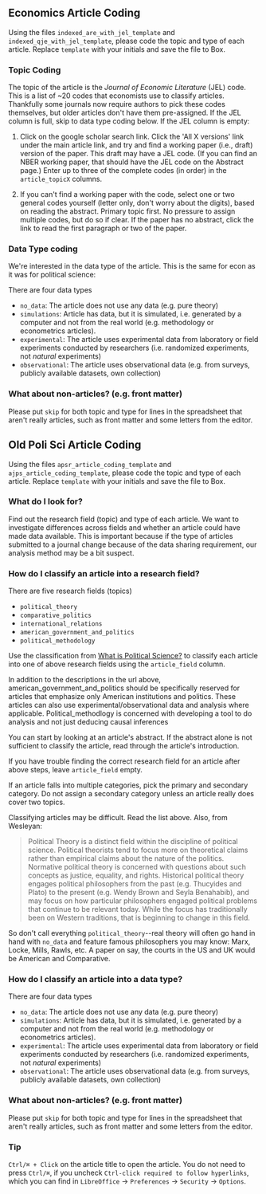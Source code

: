 ## Economics Article Coding
Using the files `indexed_are_with_jel_template` and `indexed_qje_with_jel_template`, please code the topic and type of each article. Replace `template` with your initials and save the file to Box.

### Topic Coding
The topic of the article is the *Journal of Economic Literature* (JEL) code. This is a list of ~20 codes that economists use to classify articles. Thankfully some journals now require authors to pick these codes themselves, but older articles don't have them pre-assigned. If the JEL column is full, skip to data type coding below. If the JEL column is empty:

1. Click on the google scholar search link. Click the 'All X versions' link under the main article link, and try and find a working paper (i.e., draft) version of the paper. This draft may have a JEL code. (If you can find an NBER working paper, that should have the JEL code on the Abstract page.) Enter up to three of the complete codes (in order) in the `article_topicX` columns.

2. If you can't find a working paper with the code, select one or two general codes yourself (letter only, don't worry about the digits), based on reading the abstract. Primary topic first. No pressure to assign multiple codes, but do so if clear. If the paper has no abstract, click the link to read the first paragraph or two of the paper.

### Data Type coding

We're interested in the data type of the article. This is the same for econ as it was for political science:

There are four data types

+ `no_data`: The article does not use any data (e.g. pure theory)
+ `simulations`: Article has data, but it is simulated, i.e. generated by a computer and not from the real world (e.g. methodology or econometrics articles).
+ `experimental`: The article uses experimental data from laboratory or field experiments conducted by researchers (i.e. randomized experiments, not *natural* experiments)
+ `observational`: The article uses observational data (e.g. from surveys, publicly available datasets, own collection)

### What about non-articles? (e.g. front matter)
Please put `skip` for both topic and type for lines in the spreadsheet that aren't really articles, such as front matter and some letters from the editor.


## Old Poli Sci Article Coding

Using the files `apsr_article_coding_template` and `ajps_article_coding_template`, please code the topic and type of each article. Replace `template` with your initials and save the file to Box.

### What do I look for?
Find out the research field (topic) and type of each article. We want to investigate differences across fields and whether an article could have made data available. This is important because if the type of articles submitted to a journal change because of the data sharing requirement, our analysis method may be a bit suspect.

### How do I classify an article into a research field?
There are five research fields (topics)

+ `political_theory`
+ `comparative_politics`
+ `international_relations`
+ `american_government_and_politics`
+ `political_methodology`

Use the classification from [What is Political Science?](https://www.polisci.washington.edu/what-political-science) to classify each article into one of above research fields using the `article_field` column.

In addition to the descriptions in the url above, american_government_and_politics should be specifically reserved for articles that emphasize only American institutions and politics. These articles can also use experimental/observational data and analysis where applicable. Political_methodlogy is concerned with developing a tool to do analysis and not just deducing causal inferences

You can start by looking at an article's abstract. If the abstract alone is not sufficient to classify the article, read through the article's introduction.

If you have trouble finding the correct research field for an article after above steps, leave `article_field` empty.

If an article falls into multiple categories, pick the primary and secondary category. Do not assign a secondary category unless an article really does cover two topics.

Classifying articles may be difficult. Read the list above. Also, from Wesleyan:
> Political Theory is a distinct field within the discipline of political science. Political theorists tend to focus more on theoretical claims rather than empirical claims about the nature of the politics. Normative political theory is concerned with questions about such concepts as justice, equality, and rights. Historical political theory engages political philosophers from the past (e.g. Thucyides and Plato) to the present (e.g. Wendy Brown and Seyla Benahabib), and may focus on how particular philosophers engaged political problems that continue to be relevant today. While the focus has traditionally been on Western traditions, that is beginning to change in this field.

So don't call everything `political_theory`--real theory will often go hand in hand with `no_data` and feature famous philosophers you may know: Marx, Locke, Mills, Rawls, etc. A paper on say, the courts in the US and UK would be American and Comparative.


### How do I classify an article into a data type?
There are four data types

+ `no_data`: The article does not use any data (e.g. pure theory)
+ `simulations`: Article has data, but it is simulated, i.e. generated by a computer and not from the real world (e.g. methodology or econometrics articles).
+ `experimental`: The article uses experimental data from laboratory or field experiments conducted by researchers (i.e. randomized experiments, not *natural* experiments)
+ `observational`: The article uses observational data (e.g. from surveys, publicly available datasets, own collection)

### What about non-articles? (e.g. front matter)
Please put `skip` for both topic and type for lines in the spreadsheet that aren't really articles, such as front matter and some letters from the editor.

### Tip
`Ctrl/⌘ + Click` on the article title to open the article. You do not need to press `Ctrl/⌘`, if you uncheck `Ctrl-click required to follow hyperlinks`, which you can find in `LibreOffice` -> `Preferences` -> `Security` -> `Options`.
